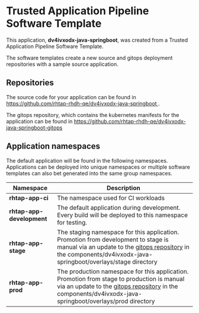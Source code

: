 # Trusted Application Pipeline Software Template

This application, **dv4ivxodx-java-springboot**, was created from a Trusted Application Pipeline Software Template.

The software templates create a new source and gitops deployment repositories with a sample source application. 

## Repositories

The source code for your application can be found in [https://github.com/rhtap-rhdh-qe/dv4ivxodx-java-springboot ](https://github.com/rhtap-rhdh-qe/dv4ivxodx-java-springboot ).
 
The gitops repository, which contains the kubernetes manifests for the application can be found in 
[https://github.com/rhtap-rhdh-qe/dv4ivxodx-java-springboot-gitops ](https://github.com/rhtap-rhdh-qe/dv4ivxodx-java-springboot-gitops ) 

## Application namespaces 

The default application will be found in the following namespaces. Applications can be deployed into unique namespaces or multiple software templates can also bet generated into the same group namespaces.  

|  Namespace   |  Description   |  
| -------- | -------- |
| **rhtap-app-ci** | The namespace used for CI workloads |
| **rhtap-app-development** | The default application during development. Every build will be deployed to this namespace for testing. |
| **rhtap-app-stage** | The staging namespace for this application. Promotion from development to stage is manual via an update to the [gitops repository](https://github.com/rhtap-rhdh-qe/dv4ivxodx-java-springboot-gitops ) in the components/dv4ivxodx-java-springboot/overlays/stage directory |
| **rhtap-app-prod** | The production namespace for this application. Promotion from stage to production is manual via an update to the [gitops repository](https://github.com/rhtap-rhdh-qe/dv4ivxodx-java-springboot-gitops ) in the components/dv4ivxodx-java-springboot/overlays/prod directory |